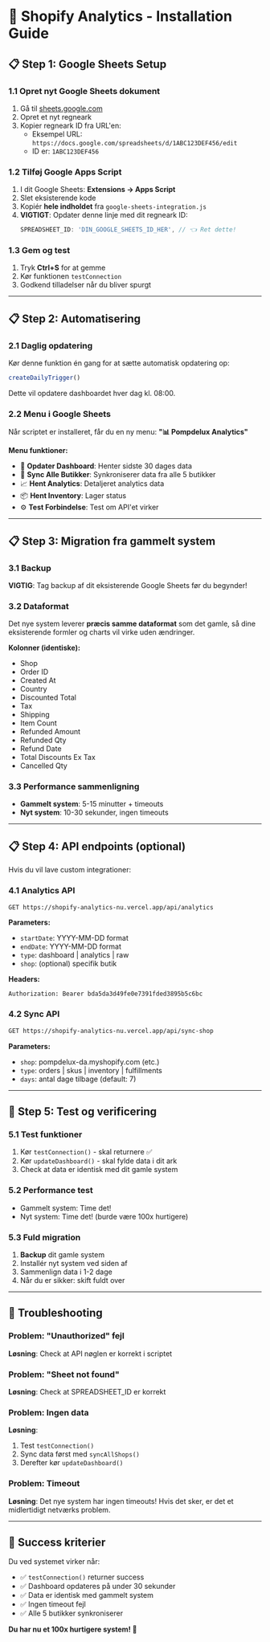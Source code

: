 # 🚀 Shopify Analytics - Installation Guide

## 📋 **Step 1: Google Sheets Setup**

### 1.1 Opret nyt Google Sheets dokument
1. Gå til [sheets.google.com](https://sheets.google.com)
2. Opret et nyt regneark
3. Kopier regneark ID fra URL'en:
   - Eksempel URL: `https://docs.google.com/spreadsheets/d/1ABC123DEF456/edit`
   - ID er: `1ABC123DEF456`

### 1.2 Tilføj Google Apps Script
1. I dit Google Sheets: **Extensions → Apps Script**
2. Slet eksisterende kode
3. Kopiér **hele indholdet** fra `google-sheets-integration.js`
4. **VIGTIGT**: Opdater denne linje med dit regneark ID:
   ```javascript
   SPREADSHEET_ID: 'DIN_GOOGLE_SHEETS_ID_HER', // 👈 Ret dette!
   ```

### 1.3 Gem og test
1. Tryk **Ctrl+S** for at gemme
2. Kør funktionen `testConnection`
3. Godkend tilladelser når du bliver spurgt

---

## 📋 **Step 2: Automatisering**

### 2.1 Daglig opdatering
Kør denne funktion én gang for at sætte automatisk opdatering op:
```javascript
createDailyTrigger()
```

Dette vil opdatere dashboardet hver dag kl. 08:00.

### 2.2 Menu i Google Sheets
Når scriptet er installeret, får du en ny menu: **"📊 Pompdelux Analytics"**

**Menu funktioner:**
- 🔄 **Opdater Dashboard**: Henter sidste 30 dages data
- 🔄 **Sync Alle Butikker**: Synkroniserer data fra alle 5 butikker
- 📈 **Hent Analytics**: Detaljeret analytics data
- 📦 **Hent Inventory**: Lager status
- ⚙️ **Test Forbindelse**: Test om API'et virker

---

## 📋 **Step 3: Migration fra gammelt system**

### 3.1 Backup
**VIGTIG**: Tag backup af dit eksisterende Google Sheets før du begynder!

### 3.2 Dataformat
Det nye system leverer **præcis samme dataformat** som det gamle, så dine eksisterende formler og charts vil virke uden ændringer.

**Kolonner (identiske):**
- Shop
- Order ID
- Created At
- Country
- Discounted Total
- Tax
- Shipping
- Item Count
- Refunded Amount
- Refunded Qty
- Refund Date
- Total Discounts Ex Tax
- Cancelled Qty

### 3.3 Performance sammenligning
- **Gammelt system**: 5-15 minutter + timeouts
- **Nyt system**: 10-30 sekunder, ingen timeouts

---

## 📋 **Step 4: API endpoints (optional)**

Hvis du vil lave custom integrationer:

### 4.1 Analytics API
```bash
GET https://shopify-analytics-nu.vercel.app/api/analytics
```

**Parameters:**
- `startDate`: YYYY-MM-DD format
- `endDate`: YYYY-MM-DD format
- `type`: dashboard | analytics | raw
- `shop`: (optional) specifik butik

**Headers:**
```
Authorization: Bearer bda5da3d49fe0e7391fded3895b5c6bc
```

### 4.2 Sync API
```bash
GET https://shopify-analytics-nu.vercel.app/api/sync-shop
```

**Parameters:**
- `shop`: pompdelux-da.myshopify.com (etc.)
- `type`: orders | skus | inventory | fulfillments
- `days`: antal dage tilbage (default: 7)

---

## 🎯 **Step 5: Test og verificering**

### 5.1 Test funktioner
1. Kør `testConnection()` - skal returnere ✅
2. Kør `updateDashboard()` - skal fylde data i dit ark
3. Check at data er identisk med dit gamle system

### 5.2 Performance test
- Gammelt system: Time det!
- Nyt system: Time det! (burde være 100x hurtigere)

### 5.3 Fuld migration
1. **Backup** dit gamle system
2. Installér nyt system ved siden af
3. Sammenlign data i 1-2 dage
4. Når du er sikker: skift fuldt over

---

## 🔧 **Troubleshooting**

### Problem: "Unauthorized" fejl
**Løsning**: Check at API nøglen er korrekt i scriptet

### Problem: "Sheet not found"
**Løsning**: Check at SPREADSHEET_ID er korrekt

### Problem: Ingen data
**Løsning**:
1. Test `testConnection()`
2. Sync data først med `syncAllShops()`
3. Derefter kør `updateDashboard()`

### Problem: Timeout
**Løsning**: Det nye system har ingen timeouts! Hvis det sker, er det et midlertidigt netværks problem.

---

## 🎉 **Success kriterier**

Du ved systemet virker når:
- ✅ `testConnection()` returner success
- ✅ Dashboard opdateres på under 30 sekunder
- ✅ Data er identisk med gammelt system
- ✅ Ingen timeout fejl
- ✅ Alle 5 butikker synkroniserer

**Du har nu et 100x hurtigere system! 🚀**